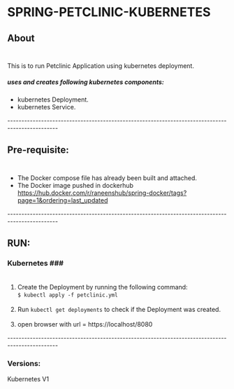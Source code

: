 # SPRING-PETCLINIC-KUBERNETES <br/>

## About <br/><br/>
This is to run Petclinic Application using kubernetes deployment.<br/>
##### uses and creates following kubernetes components:<br/>
* kubernetes Deployment.
* kubernetes Service.

------------------------------------------------------------------------------------------------<br/>
## Pre-requisite:<br/><br/>

* The Docker compose file has already been built and attached.
* The Docker image pushed in dockerhub<br/>
https://hub.docker.com/r/raneenshub/spring-docker/tags?page=1&ordering=last_updated

------------------------------------------------------------------------------------------------<br/>

## RUN:<br/>
### Kubernetes ###<br/><br/>
1. Create the Deployment by running the following command:<br/>
`$ kubectl apply -f petclinic.yml`<br/><br/>
2. Run `kubectl get deployments` to check if the Deployment was created.<br/><br/>
3. open browser with url = https://localhost/8080
 

------------------------------------------------------------------------------------------------<br/>
### Versions:
Kubernetes V1
